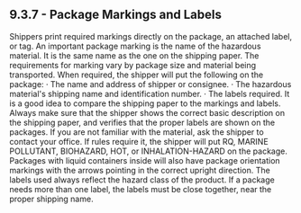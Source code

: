 ## 9.3.7 - Package Markings and Labels
Shippers print required markings directly on the package, an attached label, or tag. An important package marking is the name of the hazardous material. It is the same name as the one on the shipping paper. The requirements for marking vary by package size and material being transported. When required, the shipper will put the following on the package:
· The name and address of shipper or consignee.
· The hazardous material's shipping name and identification number.
· The labels required.
It is a good idea to compare the shipping paper to the markings and labels. Always make sure that the shipper shows the correct basic description on the shipping paper, and verifies that the proper labels are shown on the packages. If you are not familiar with the material, ask the shipper to contact your office.
If rules require it, the shipper will put RQ, MARINE POLLUTANT, BIOHAZARD, HOT, or INHALATION-HAZARD on the package. Packages with liquid containers inside will also have package orientation markings with the arrows pointing in the correct upright direction. The labels used always reflect the hazard class of the product. If a package needs more than one label, the labels must be close together, near the proper shipping name.
